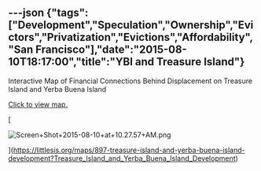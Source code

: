 ---json
{"tags":["Development","Speculation","Ownership","Evictors","Privatization","Evictions","Affordability","San Francisco"],"date":"2015-08-10T18:17:00","title":"YBI and Treasure Island"}
---

Interactive Map of Financial Connections Behind Displacement on Treasure Island and Yerba Buena Island

[Click to view map.](https://littlesis.org/maps/897-treasure-island-and-yerba-buena-island-development?Treasure_Island_and_Yerba_Buena_Island_Development)

[

![Screen+Shot+2015-08-10+at+10.27.57+AM.png](/assets/uploads/Screen%2BShot%2B2015-08-10%2Bat%2B10.27.57%2BAM.png)

](https://littlesis.org/maps/897-treasure-island-and-yerba-buena-island-development?Treasure_Island_and_Yerba_Buena_Island_Development)